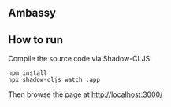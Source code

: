 ## Ambassy

## How to run

Compile the source code via Shadow-CLJS:

```shell
npm install
npx shadow-cljs watch :app
```

Then browse the page at [http://localhost:3000/](http://localhost:3000/)
